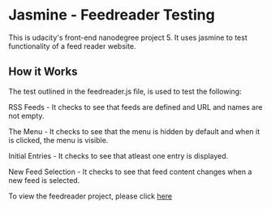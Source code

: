 # Jasmine - Feedreader Testing

This is udacity's front-end nanodegree project 5. It uses jasmine to test functionality of a feed reader website.

## How it Works
The test outlined in the feedreader.js file, is used to test the following:

RSS Feeds - It checks to see that feeds are defined and URL and names are not empty.

The Menu - It checks to see that the menu is hidden by default and when it is clicked, the menu is visible.

Initial Entries - It checks to see that atleast one entry is displayed.

New Feed Selection - It checks to see that feed content changes when a new feed is selected. 

To view the feedreader project, please click [here](https://yemisisanya.github.io/feedreader/index.html)
